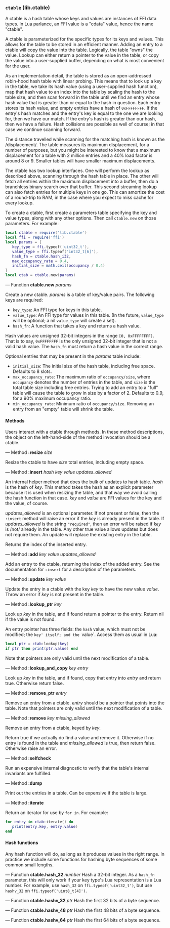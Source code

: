 ### `ctable` (lib.ctable)

A ctable is a hash table whose keys and values are instances of FFI
data types.  In Lua parlance, an FFI value is a "cdata" value, hence the
name "ctable".

A ctable is parameterized for the specific types for its keys and
values.  This allows for the table to be stored in an efficient manner.
Adding an entry to a ctable will copy the value into the table.
Logically, the table "owns" the value.  Lookup can either return a
pointer to the value in the table, or copy the value into a
user-supplied buffer, depending on what is most convenient for the user.

As an implementation detail, the table is stored as an open-addressed
robin-hood hash table with linear probing.  This means that to look up a
key in the table, we take its hash value (using a user-supplied hash
function), map that hash value to an index into the table by scaling the
hash to the table size, and then scan forward in the table until we find
an entry whose hash value that is greater than or equal to the hash in
question.  Each entry stores its hash value, and empty entries have a
hash of `0xFFFFFFFF`.  If the entry's hash matches and the entry's key
is equal to the one we are looking for, then we have our match.  If the
entry's hash is greater than our hash, then we have a failure.  Hash
collisions are possible as well of course; in that case we continue
scanning forward.

The distance travelled while scanning for the matching hash is known as
the /displacement/.  The table measures its maximum displacement, for a
number of purposes, but you might be interested to know that a maximum
displacement for a table with 2 million entries and a 40% load factor is
around 8 or 9.  Smaller tables will have smaller maximum displacements.

The ctable has two lookup interfaces.  One will perform the lookup as
described above, scanning through the hash table in place.  The other
will fetch all entries within the maximum displacement into a buffer,
then do a branchless binary search over that buffer.  This second
streaming lookup can also fetch entries for multiple keys in one go.
This can amortize the cost of a round-trip to RAM, in the case where you
expect to miss cache for every lookup.

To create a ctable, first create a parameters table specifying the key
and value types, along with any other options.  Then call `ctable.new`
on those parameters.  For example:

```lua
local ctable = require('lib.ctable')
local ffi = require('ffi')
local params = {
   key_type = ffi.typeof('uint32_t'),
   value_type = ffi.typeof('int32_t[6]'),
   hash_fn = ctable.hash_i32,
   max_occupancy_rate = 0.4,
   initial_size = math.ceil(occupancy / 0.4)
}
local ctab = ctable.new(params)
```

— Function **ctable.new** *params*

Create a new ctable.  *params* is a table of key/value pairs.  The
following keys are required:

 * `key_type`: An FFI type for keys in this table.
 * `value_type`: An FFI type for values in this table.  (In the future,
   `value_type` will be optional; a nil `value_type` will create a
   set).
 * `hash_fn`: A function that takes a key and returns a hash value.

Hash values are unsigned 32-bit integers in the range `[0,
0xFFFFFFFF)`.  That is to say, `0xFFFFFFFF` is the only unsigned 32-bit
integer that is not a valid hash value.  The `hash_fn` must return a
hash value in the correct range.

Optional entries that may be present in the *params* table include:

 * `initial_size`: The initial size of the hash table, including free
   space.  Defaults to 8 slots.
 * `max_occupancy_rate`: The maximum ratio of `occupancy/size`, where
   `occupancy` denotes the number of entries in the table, and `size` is
   the total table size including free entries.  Trying to add an entry
   to a "full" table will cause the table to grow in size by a factor of
   2.  Defaults to 0.9, for a 90% maximum occupancy ratio.
 * `min_occupancy_rate`: Minimum ratio of `occupancy/size`.  Removing an
   entry from an "empty" table will shrink the table.

#### Methods

Users interact with a ctable through methods.  In these method
descriptions, the object on the left-hand-side of the method invocation
should be a ctable.

— Method **:resize** *size*

Resize the ctable to have *size* total entries, including empty space.

— Method **:insert** *hash* *key* *value* *updates_allowed*

An internal helper method that does the bulk of updates to hash table.
*hash* is the hash of *key*.  This method takes the hash as an explicit
parameter because it is used when resizing the table, and that way we
avoid calling the hash function in that case.  *key* and *value* are FFI
values for the key and the value, of course.

*updates_allowed* is an optional parameter.  If not present or false,
then the `:insert` method will raise an error if the *key* is already
present in the table.  If *updates_allowed* is the string `"required"`,
then an error will be raised if *key* is /not/ already in the table.
Any other true value allows updates but does not require them.  An
update will replace the existing entry in the table.

Returns the index of the inserted entry.

— Method **:add** *key* *value* *updates_allowed*

Add an entry to the ctable, returning the index of the added entry.  See
the documentation for `:insert` for a description of the parameters.

— Method **:update** *key* *value*

Update the entry in a ctable with the key *key* to have the new value
*value*.  Throw an error if *key* is not present in the table.

— Method **:lookup_ptr** *key*

Look up *key* in the table, and if found return a pointer to the entry.
Return nil if the value is not found.

An entry pointer has three fields: the `hash` value, which must not be
modified; the `key' itself; and the `value`.  Access them as usual in
Lua:

```lua
local ptr = ctab:lookup(key)
if ptr then print(ptr.value) end
```

Note that pointers are only valid until the next modification of a
table.

— Method **:lookup_and_copy** *key* *entry*

Look up *key* in the table, and if found, copy that entry into *entry*
and return true.  Otherwise return false.

— Method **:remove_ptr** *entry*

Remove an entry from a ctable.  *entry* should be a pointer that points
into the table.  Note that pointers are only valid until the next
modification of a table.

— Method **:remove** *key* *missing_allowed*

Remove an entry from a ctable, keyed by *key*.

Return true if we actually do find a value and remove it.  Otherwise if
no entry is found in the table and *missing_allowed* is true, then
return false.  Otherwise raise an error.

— Method **:selfcheck**

Run an expensive internal diagnostic to verify that the table's internal
invariants are fulfilled.

— Method **:dump**

Print out the entries in a table.  Can be expensive if the table is
large.

— Method **:iterate**

Return an iterator for use by `for in`.  For example:

```lua
for entry in ctab:iterate() do
   print(entry.key, entry.value)
end
```

#### Hash functions

Any hash function will do, as long as it produces values in the right
range.  In practice we include some functions for hashing byte sequences
of some common small lengths.

— Function **ctable.hash_32** *number*
Hash a 32-bit integer.  As a `hash_fn` parameter, this will only work if
your key type's Lua representation is a Lua number.  For example, use
`hash_32` on `ffi.typeof('uint32_t')`, but use `hashv_32` on
`ffi.typeof('uint8_t[4]')`.

— Function **ctable.hashv_32** *ptr*
Hash the first 32 bits of a byte sequence.

— Function **ctable.hashv_48** *ptr*
Hash the first 48 bits of a byte sequence.

— Function **ctable.hashv_64** *ptr*
Hash the first 64 bits of a byte sequence.
